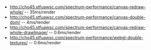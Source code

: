 
- http://cho45.stfuawsc.com/spectrum-performance/canvas-redraw-whole/
-- 35ms/render
- http://cho45.stfuawsc.com/spectrum-performance/canvas-double-dom/
-- 4ms/render
- http://cho45.stfuawsc.com/spectrum-performance/canvas-redraw-whole-drawImage/
-- 0.6ms/render
- http://cho45.stfuawsc.com/spectrum-performance/webgl-double-textures/
-- 0.6ms/render
